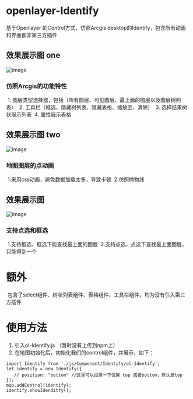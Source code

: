 # openlayer-Identify
基于Openlayer 的Control方式，仿照Arcgis desktop的Identify，包含所有动画和界面都非第三方插件

## 效果展示图 one
![image](https://raw.githubusercontent.com/wiki/DerekMar/openlayer-Identify/GIF/identify_ui.gif)
### 仿照Arcgis的功能特性
  1. 图层类型选择器，包括（所有图层、可见图层、最上面的图层以及图层树列表）
  2. 工具栏（框选、隐藏树列表、隐藏表格、缩放至、清除）
  3. 选择结果树状展示列表
  4. 属性展示表格


## 效果展示图 two
![image](https://raw.githubusercontent.com/wiki/DerekMar/openlayer-Identify/GIF/identify_animate.gif)
### 地图图层的点动画
  1.采用css动画，避免数据加载太多，导致卡顿
  2.仿照抛物线

## 效果展示图
![image](https://raw.githubusercontent.com/wiki/DerekMar/openlayer-Identify/GIF/identify_select.gif)
### 支持点选和框选
  1.支持框选，框选下能查找最上面的图层
  2.支持点选，点选下查找最上面图层，只能得到一个
  
# 额外
  包含了select组件、树状列表组件、表格组件、工具栏组件，均为没有引入第三方插件
  
# 使用方法
 1. 引入ol-Identify.js （暂时没有上传到npm上）
 2. 在地图初始化后，初始化我们的control组件，并展示，如下：
 `````````
 import Identify from './js/Component/Identify/ol-Identify';
 let identify = new Identify({
    // position: "bottom" //这里可以设置一下位置 top 或者bottom，默认是top
 });
 map.addControl(identify);
 identify.showIdenditfy();
 `````````

